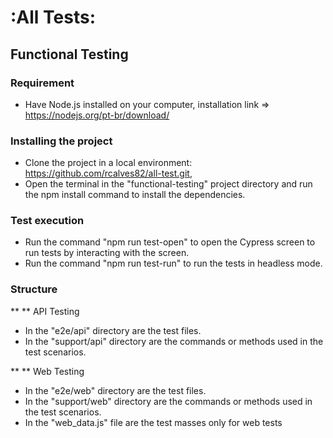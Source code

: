 # :All Tests:

## Functional Testing

### Requirement 
- Have Node.js installed on your computer, installation link => https://nodejs.org/pt-br/download/


### Installing the project
- Clone the project in a local environment: https://github.com/rcalves82/all-test.git,
- Open the terminal in the "functional-testing" project directory and run the npm install command to install the dependencies.

### Test execution
- Run the command "npm run test-open" to open the Cypress screen to run tests by interacting with the screen.
- Run the command "npm run test-run" to run the tests in headless mode.

### Structure

** ** API Testing
- In the "e2e/api" directory are the test files.
- In the "support/api" directory are the commands or methods used in the test scenarios.

** ** Web Testing
- In the "e2e/web" directory are the test files.
- In the "support/web" directory are the commands or methods used in the test scenarios.
- In the "web_data.js" file are the test masses only for web tests
